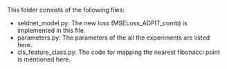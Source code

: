 This folder consists of the following files:
- seldnet_model.py: The new loss (MSELoss_ADPIT_comb) is implemented in this file.
- parameters.py: The parameters of the all the experiments are listed here.
- cls_feature_class.py: The code for mapping the nearest fibonacci point is mentioned here.